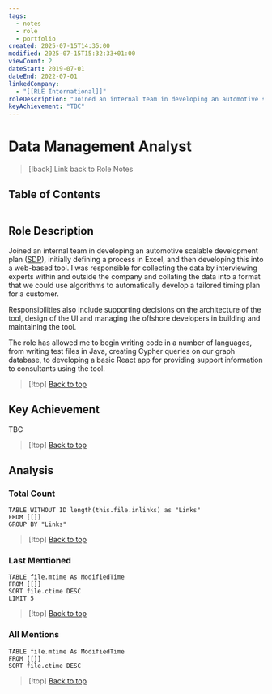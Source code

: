 ```yaml
---
tags:
  - notes
  - role
  - portfolio
created: 2025-07-15T14:35:00
modified: 2025-07-15T15:32:33+01:00
viewCount: 2
dateStart: 2019-07-01
dateEnd: 2022-07-01
linkedCompany:
  - "[[RLE International]]"
roleDescription: "Joined an internal team in developing an automotive scalable development plan (<a href=\"https://sdp.rle.de/#home\">SDP</a>), initially defining a process in <span class=\"mint-link\">Excel</span>, and then developing this into a web-based tool. I was responsible for collecting the data by interviewing experts within and outside the company and collating the data into a format that we could use algorithms to automatically develop a tailored timing plan for a customer.\nResponsibilities also include supporting decisions on the architecture of the tool, design of the <span class=\"mint-link\">UI</span> and managing the offshore developers in building and maintaining the tool.\nThe role has allowed me to begin writing code in a number of languages, from writing test files in <span class=\"mint-link\">Java</span>, creating <span class=\"mint-link\">Cypher</span> queries on our graph database, to developing a basic <span class=\"mint-link\">React</span> app for providing support information to consultants using the tool."
keyAchievement: "TBC"
---
```

# Data Management Analyst

> [!back] Link back to <span class="mint-link">Role Notes</span>

## Table of Contents
```table-of-contents
```

## Role Description

Joined an internal team in developing an automotive scalable development plan ([SDP](https://sdp.rle.de/#home)), initially defining a process in <span class="mint-link">Excel</span>, and then developing this into a web-based tool. I was responsible for collecting the data by interviewing experts within and outside the company and collating the data into a format that we could use algorithms to automatically develop a tailored timing plan for a customer.

Responsibilities also include supporting decisions on the architecture of the tool, design of the <span class="mint-link">UI</span> and managing the offshore developers in building and maintaining the tool.

The role has allowed me to begin writing code in a number of languages, from writing test files in <span class="mint-link">Java</span>, creating <span class="mint-link">Cypher</span> queries on our graph database, to developing a basic <span class="mint-link">React</span> app for providing support information to consultants using the tool.

>[!top] [Back to top](#Table%20of%20Contents)

## Key Achievement

TBC

>[!top] [Back to top](#Table%20of%20Contents)

## Analysis

### Total Count

```dataview
TABLE WITHOUT ID length(this.file.inlinks) as "Links"
FROM [[]]
GROUP BY "Links"
```

>[!top] [Back to top](#Table%20of%20Contents)

### Last Mentioned

```dataview
TABLE file.mtime As ModifiedTime
FROM [[]]
SORT file.ctime DESC
LIMIT 5
```

>[!top] [Back to top](#Table%20of%20Contents)

### All Mentions

```dataview
TABLE file.mtime As ModifiedTime
FROM [[]]
SORT file.ctime DESC
```

>[!top] [Back to top](#Table%20of%20Contents)
